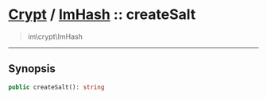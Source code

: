 # [Crypt](crypt.md) / [ImHash](crypt-ImHash.md) :: createSalt
 > im\crypt\ImHash
____

## Synopsis
```php
public createSalt(): string
```
